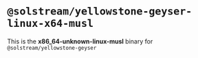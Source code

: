 # `@solstream/yellowstone-geyser-linux-x64-musl`

This is the **x86_64-unknown-linux-musl** binary for `@solstream/yellowstone-geyser`

